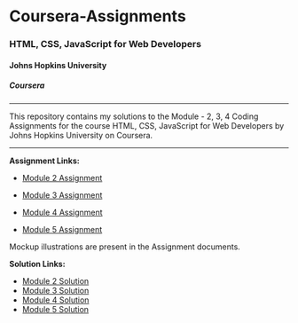 # Coursera-Assignments

### HTML, CSS, JavaScript for Web Developers
#### Johns Hopkins University
##### Coursera
---
This repository contains my solutions to the Module - 2, 3, 4 Coding Assignments for the course HTML, CSS, JavaScript for Web Developers by Johns Hopkins University on Coursera. 

---
**Assignment Links:**

- [Module 2 Assignment](https://docs.google.com/document/d/1a4T43GiJv7HzYVTR1wgrBngHIWnornw9opPYTNaKQyY)

- [Module 3 Assignment]()

- [Module 4 Assignment]()

- [Module 5 Assignment]()

Mockup illustrations are present in the Assignment documents.


**Solution Links:**

- [Module 2 Solution](https://khushir1470.github.io/Assignment/module2-solution/index.html)
- [Module 3 Solution]()
- [Module 4 Solution]()
- [Module 5 Solution]()
